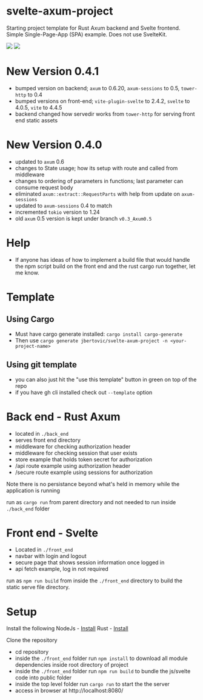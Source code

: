 # svelte-axum-project

Starting project template for Rust Axum backend and Svelte frontend.  Simple Single-Page-App (SPA) example.  Does not use SvelteKit.

![](FullScreenCapture.png)
![](MobileScreenCapture.png)

# New Version 0.4.1
- bumped version on backend; `axum` to 0.6.20, `axum-sessions` to 0.5, `tower-http` to 0.4
- bumped versions on front-end; `vite-plugin-svelte` to 2.4.2, `svelte` to 4.0.5, `vite` to 4.4.5
- backend changed how servedir works from `tower-http` for serving front end static assets

# New Version 0.4.0
  - updated to `axum` 0.6
  - changes to State usage; how its setup with route and called from middleware
  - changes to ordering of parameters in functions; last parameter can consume request body
  - eliminated `axum::extract::RequestParts` with help from update on `axum-sessions`
- updated to `axum-sessions` 0.4 to match
- incremented `tokio` version to 1.24
- old `axum` 0.5 version is kept under branch `v0.3_Axum0.5`

# Help
- If anyone has ideas of how to implement a build file that would handle the npm script build on the front end and the rust cargo run together, let me know.

# Template
## Using Cargo
- Must have cargo generate installed: `cargo install cargo-generate`
- Then use `cargo generate jbertovic/svelte-axum-project -n <your-project-name>`

## Using git template
- you can also just hit the "use this template" button in green on top of the repo
- if you have gh cli installed check out `--template` option

# Back end - Rust Axum
- located in `./back_end`
- serves front end directory
- middleware for checking authorization header
- middleware for checking session that user exists
- store example that holds token secret for authorization
- /api route example using authorization header
- /secure route example using sessions for authorization

Note there is no persistance beyond what's held in memory while the application is running

run as `cargo run` from parent directory and not needed to run inside `./back_end` folder

# Front end - Svelte
- Located in `./front_end`
- navbar with login and logout
- secure page that shows session information once logged in
- api fetch example, log in not required

run as `npm run build` from inside the `./front_end` directory to build the static serve file directory.

# Setup

Install the following
NodeJs - [Install](https://nodejs.org/en/download/)
Rust  - [Install](https://www.rust-lang.org/tools/install)

Clone the repository
- cd repository
- inside the `./front_end` folder run `npm install` to download all module dependencies inside root directory of project
- inside the `./front_end` folder run `npm run build` to bundle the js/svelte code into public folder
- inside the top level folder run `cargo run` to start the the server
- access in browser at http://localhost:8080/
